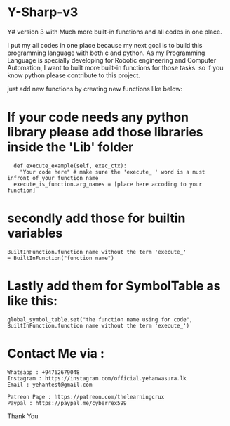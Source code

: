 # Y-Sharp-v3
 Y# version 3 with Much more built-in functions and all codes in one place.

 I put my all codes in one place because my next goal is to build this programming language with both c and python. As my Programming Language is specially developing for Robotic engineering and Computer Automation, I want to built more built-in functions for those tasks. so if you know python please contribute to this project.

 just add new functions by creating new functions like below:

# If your code needs any python library please add those libraries inside the 'Lib' folder


  ```
    def execute_example(self, exec_ctx):
      "Your code here" # make sure the 'execute_ ' word is a must infront of your function name
    execute_is_function.arg_names = [place here accoding to your function]

  ```
# secondly add those for builtin variables

```
BuiltInFunction.function name without the term 'execute_'             = BuiltInFunction("function name")

```

# Lastly add them for SymbolTable as like this:

```
global_symbol_table.set("the function name using for code", BuiltInFunction.function name without the term 'execute_')

``` 

# Contact Me via :
```
Whatsapp : +94762679048
Instagram : https://instagram.com/official.yehanwasura.lk
Email : yehantest@gmail.com

Patreon Page : https://patreon.com/thelearningcrux
Paypal : https://paypal.me/cyberrex599
```

Thank You
